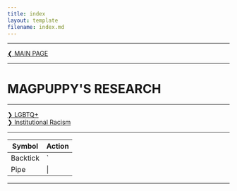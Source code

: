 ```yaml
---
title: index
layout: template
filename: index.md
---
```


- - - -

[❮ MAIN PAGE](index.md)

- - - -

# MAGPUPPY'S RESEARCH

- - - -

[❯ LGBTQ+](lgbtq.md)\
[❯ Institutional Racism](institutionalracism.md)

- - - -

| Symbol   | Action |
| ---      | ---       |
| Backtick | `         |
| Pipe     | \|        |

- - - -
